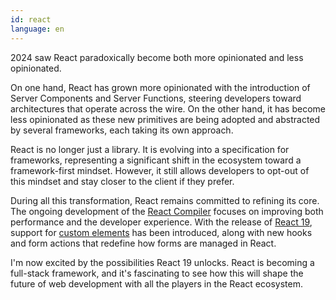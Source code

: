 ```yaml
---
id: react
language: en
---
```


2024 saw React paradoxically become both more opinionated and less opinionated.

On one hand, React has grown more opinionated with the introduction of Server Components and Server Functions, steering developers toward architectures that operate across the wire. On the other hand, it has become less opinionated as these new primitives are being adopted and abstracted by several frameworks, each taking its own approach.

React is no longer just a library. It is evolving into a specification for frameworks, representing a significant shift in the ecosystem toward a framework-first mindset. However, it still allows developers to opt-out of this mindset and stay closer to the client if they prefer.

During all this transformation, React remains committed to refining its core. The ongoing development of the [React Compiler](https://react.dev/learn/react-compiler) focuses on improving both performance and the developer experience. With the release of [React 19](https://react.dev/blog/2024/12/05/react-19), support for [custom elements](https://custom-elements-everywhere.com/) has been introduced, along with new hooks and form actions that redefine how forms are managed in React.

I'm now excited by the possibilities React 19 unlocks. React is becoming a full-stack framework, and it's fascinating to see how this will shape the future of web development with all the players in the React ecosystem.
